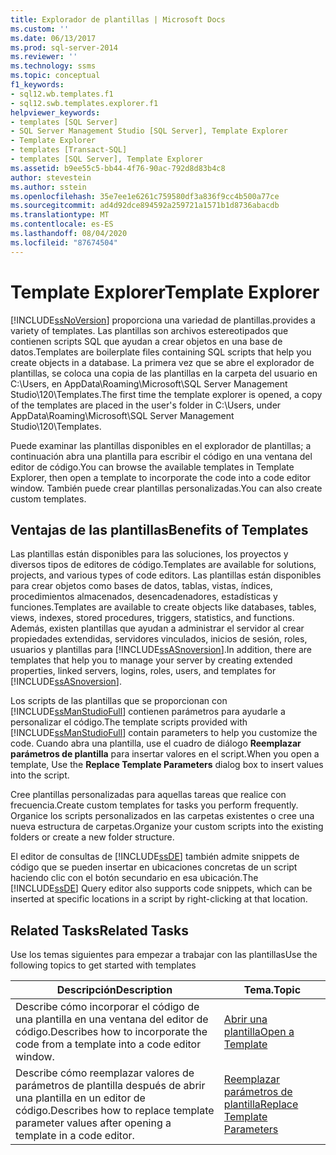 ```yaml
---
title: Explorador de plantillas | Microsoft Docs
ms.custom: ''
ms.date: 06/13/2017
ms.prod: sql-server-2014
ms.reviewer: ''
ms.technology: ssms
ms.topic: conceptual
f1_keywords:
- sql12.wb.templates.f1
- sql12.swb.templates.explorer.f1
helpviewer_keywords:
- templates [SQL Server]
- SQL Server Management Studio [SQL Server], Template Explorer
- Template Explorer
- templates [Transact-SQL]
- templates [SQL Server], Template Explorer
ms.assetid: b9ee55c5-bb44-4f76-90ac-792d8d83b4c8
author: stevestein
ms.author: sstein
ms.openlocfilehash: 35e7ee1e6261c759580df3a836f9cc4b500a77ce
ms.sourcegitcommit: ad4d92dce894592a259721a1571b1d8736abacdb
ms.translationtype: MT
ms.contentlocale: es-ES
ms.lasthandoff: 08/04/2020
ms.locfileid: "87674504"
---
```

# <a name="template-explorer"></a><span data-ttu-id="1f0a3-102">Template Explorer</span><span class="sxs-lookup"><span data-stu-id="1f0a3-102">Template Explorer</span></span>
  [!INCLUDE[ssNoVersion](../../includes/ssnoversion-md.md)] <span data-ttu-id="1f0a3-103">proporciona una variedad de plantillas.</span><span class="sxs-lookup"><span data-stu-id="1f0a3-103">provides a variety of templates.</span></span> <span data-ttu-id="1f0a3-104">Las plantillas son archivos estereotipados que contienen scripts SQL que ayudan a crear objetos en una base de datos.</span><span class="sxs-lookup"><span data-stu-id="1f0a3-104">Templates are boilerplate files containing SQL scripts that help you create objects in a database.</span></span> <span data-ttu-id="1f0a3-105">La primera vez que se abre el explorador de plantillas, se coloca una copia de las plantillas en la carpeta del usuario en C:\Users, en AppData\Roaming\Microsoft\SQL Server Management Studio\120\Templates.</span><span class="sxs-lookup"><span data-stu-id="1f0a3-105">The first time the template explorer is opened, a copy of the templates are placed in the user's folder in C:\Users, under AppData\Roaming\Microsoft\SQL Server Management Studio\120\Templates.</span></span>  
  
 <span data-ttu-id="1f0a3-106">Puede examinar las plantillas disponibles en el explorador de plantillas; a continuación abra una plantilla para escribir el código en una ventana del editor de código.</span><span class="sxs-lookup"><span data-stu-id="1f0a3-106">You can browse the available templates in Template Explorer, then open a template to incorporate the code into a code editor window.</span></span> <span data-ttu-id="1f0a3-107">También puede crear plantillas personalizadas.</span><span class="sxs-lookup"><span data-stu-id="1f0a3-107">You can also create custom templates.</span></span>  
  
## <a name="benefits-of-templates"></a><span data-ttu-id="1f0a3-108">Ventajas de las plantillas</span><span class="sxs-lookup"><span data-stu-id="1f0a3-108">Benefits of Templates</span></span>  
 <span data-ttu-id="1f0a3-109">Las plantillas están disponibles para las soluciones, los proyectos y diversos tipos de editores de código.</span><span class="sxs-lookup"><span data-stu-id="1f0a3-109">Templates are available for solutions, projects, and various types of code editors.</span></span> <span data-ttu-id="1f0a3-110">Las plantillas están disponibles para crear objetos como bases de datos, tablas, vistas, índices, procedimientos almacenados, desencadenadores, estadísticas y funciones.</span><span class="sxs-lookup"><span data-stu-id="1f0a3-110">Templates are available to create objects like databases, tables, views, indexes, stored procedures, triggers, statistics, and functions.</span></span> <span data-ttu-id="1f0a3-111">Además, existen plantillas que ayudan a administrar el servidor al crear propiedades extendidas, servidores vinculados, inicios de sesión, roles, usuarios y plantillas para [!INCLUDE[ssASnoversion](../../includes/ssasnoversion-md.md)].</span><span class="sxs-lookup"><span data-stu-id="1f0a3-111">In addition, there are templates that help you to manage your server by creating extended properties, linked servers, logins, roles, users, and templates for [!INCLUDE[ssASnoversion](../../includes/ssasnoversion-md.md)].</span></span>  
  
 <span data-ttu-id="1f0a3-112">Los scripts de las plantillas que se proporcionan con [!INCLUDE[ssManStudioFull](../../includes/ssmanstudiofull-md.md)] contienen parámetros para ayudarle a personalizar el código.</span><span class="sxs-lookup"><span data-stu-id="1f0a3-112">The template scripts provided with [!INCLUDE[ssManStudioFull](../../includes/ssmanstudiofull-md.md)] contain parameters to help you customize the code.</span></span> <span data-ttu-id="1f0a3-113">Cuando abra una plantilla, use el cuadro de diálogo **Reemplazar parámetros de plantilla** para insertar valores en el script.</span><span class="sxs-lookup"><span data-stu-id="1f0a3-113">When you open a template, Use the **Replace Template Parameters** dialog box to insert values into the script.</span></span>  
  
 <span data-ttu-id="1f0a3-114">Cree plantillas personalizadas para aquellas tareas que realice con frecuencia.</span><span class="sxs-lookup"><span data-stu-id="1f0a3-114">Create custom templates for tasks you perform frequently.</span></span> <span data-ttu-id="1f0a3-115">Organice los scripts personalizados en las carpetas existentes o cree una nueva estructura de carpetas.</span><span class="sxs-lookup"><span data-stu-id="1f0a3-115">Organize your custom scripts into the existing folders or create a new folder structure.</span></span>  
  
 <span data-ttu-id="1f0a3-116">El editor de consultas de [!INCLUDE[ssDE](../../includes/ssde-md.md)] también admite snippets de código que se pueden insertar en ubicaciones concretas de un script haciendo clic con el botón secundario en esa ubicación.</span><span class="sxs-lookup"><span data-stu-id="1f0a3-116">The [!INCLUDE[ssDE](../../includes/ssde-md.md)] Query editor also supports code snippets, which can be inserted at specific locations in a script by right-clicking at that location.</span></span>  
  
## <a name="related-tasks"></a><span data-ttu-id="1f0a3-117">Related Tasks</span><span class="sxs-lookup"><span data-stu-id="1f0a3-117">Related Tasks</span></span>  
 <span data-ttu-id="1f0a3-118">Use los temas siguientes para empezar a trabajar con las plantillas</span><span class="sxs-lookup"><span data-stu-id="1f0a3-118">Use the following topics to get started with templates</span></span>  
  
|<span data-ttu-id="1f0a3-119">**Descripción**</span><span class="sxs-lookup"><span data-stu-id="1f0a3-119">**Description**</span></span>|<span data-ttu-id="1f0a3-120">**Tema.**</span><span class="sxs-lookup"><span data-stu-id="1f0a3-120">**Topic**</span></span>|  
|---------------------|---------------|  
|<span data-ttu-id="1f0a3-121">Describe cómo incorporar el código de una plantilla en una ventana del editor de código.</span><span class="sxs-lookup"><span data-stu-id="1f0a3-121">Describes how to incorporate the code from a template into a code editor window.</span></span>|[<span data-ttu-id="1f0a3-122">Abrir una plantilla</span><span class="sxs-lookup"><span data-stu-id="1f0a3-122">Open a Template</span></span>](open-a-template.md)|  
|<span data-ttu-id="1f0a3-123">Describe cómo reemplazar valores de parámetros de plantilla después de abrir una plantilla en un editor de código.</span><span class="sxs-lookup"><span data-stu-id="1f0a3-123">Describes how to replace template parameter values after opening a template in a code editor.</span></span>|[<span data-ttu-id="1f0a3-124">Reemplazar parámetros de plantilla</span><span class="sxs-lookup"><span data-stu-id="1f0a3-124">Replace Template Parameters</span></span>](replace-template-parameters.md)|  
  
  

